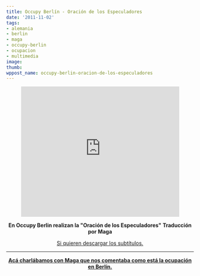 ```yaml
---
title: Occupy Berlín - Oración de los Especuladores
date: '2011-11-02'
tags:
- alemania
- berlin
- maga
- occupy-berlin
- ocupacion
- multimedia
image: 
thumb: 
wppost_name: occupy-berlin-oracion-de-los-especuladores
---
```


<center><iframe src="http://www.youtube.com/embed/uArSAANiAzg?hl=es&amp;fs=1" frameborder="0" width="425" height="349"></iframe></center>
<p style="text-align: center;"><strong>En Occupy Berlin realizan la "Oración de los Especuladores"</strong>
<strong> Traducción por Maga</strong></p>
<p style="text-align: center;"><a href="http://www.4shared.com/document/7hUadZLJ/berlintexto_2.html " target="_blank">Si quieren descargar los subtítulos.</a></p>


<hr />
<p style="text-align: center;"><strong><a href="https://partidopirata.com.ar/2156/desde-potsdam-alemania-sobre-los-indignados-en-ese-pais-podcast">Acá charlábamos con Maga que nos comentaba como está la ocupación en Berlín.</a></strong></p>
